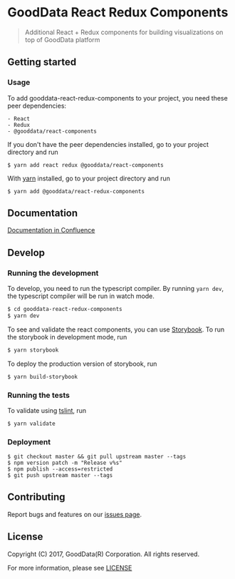# GoodData React Redux Components
> Additional React + Redux components for building visualizations on top of GoodData platform

## Getting started

### Usage
To add gooddata-react-redux-components to your project, you need these peer dependencies:

    - React
    - Redux
    - @gooddata/react-components

If you don't have the peer dependencies installed, go to your project directory and run
```
$ yarn add react redux @gooddata/react-components
```

With [yarn](https://yarnpkg.com) installed, go to your project directory and run
```
$ yarn add @gooddata/react-redux-components
```

## Documentation
[Documentation in Confluence](https://confluence.intgdc.com/display/VS/React+Components)

## Develop

### Running the development

To develop, you need to run the typescript compiler. By running `yarn dev`, the typescript compiler will be run in watch mode.
```sh
$ cd gooddata-react-redux-components
$ yarn dev
```

To see and validate the react components, you can use [Storybook](https://storybook.js.org/).
To run the storybook in development mode, run
```sh
$ yarn storybook
```

To deploy the production version of storybook, run
```sh
$ yarn build-storybook
```


### Running the tests

To validate using [tslint](https://palantir.github.io/tslint/), run
```sh
$ yarn validate
```

### Deployment
```
$ git checkout master && git pull upstream master --tags
$ npm version patch -m "Release v%s"
$ npm publish --access=restricted
$ git push upstream master --tags
```

## Contributing
Report bugs and features on our [issues page](https://github.com/gooddata/gooddata-react-redux-components/issues).

## License
Copyright (C) 2017, GoodData(R) Corporation. All rights reserved.

For more information, please see [LICENSE](https://github.com/gooddata/gooddata-react-redux-components/blob/master/LICENSE)
